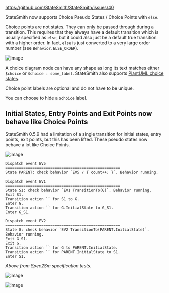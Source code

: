 https://github.com/StateSmith/StateSmith/issues/40

StateSmith now supports Choice Pseudo States / Choice Points with `else`.

Choice points are not states. They can only be passed through during a transition.
This requires that they always have a default transition which is usually specified as `else`, but
it could also just be a default true transition with a higher order. In fact, `else` is just converted to a very large order number (see `Behavior.ELSE_ORDER`).

![image](https://user-images.githubusercontent.com/274012/218221391-ef332a88-cc4a-4b1c-ac19-98a062cbad49.png)

A choice diagram node can have any shape as long its text matches either `$choice` or `$choice : some_label`. StateSmith also supports [PlantUML choice states](https://plantuml.com/state-diagram#8bd6f7be727fb20e).

Choice point labels are optional and do not have to be unique.

You can choose to hide a `$choice` label.



## Initial States, Entry Points and Exit Points now behave like Choice Points
StateSmith 0.5.9 had a limitation of a single transition for initial states, entry points, exit points, but this has been lifted. These pseudo states now behave a lot like Choice Points.

![image](https://user-images.githubusercontent.com/274012/218221874-4f358815-d819-4f40-8352-94f6de15c11a.png)

```
Dispatch event EV5
===================================================
State PARENT: check behavior `EV5 / { count++; }`. Behavior running.

Dispatch event EV1
===================================================
State S1: check behavior `EV1 TransitionTo(G)`. Behavior running.
Exit S1.
Transition action `` for S1 to G.
Enter G.
Transition action `` for G.InitialState to G_S1.
Enter G_S1.

Dispatch event EV2
===================================================
State G: check behavior `EV2 TransitionTo(PARENT.InitialState)`. Behavior running.
Exit G_S1.
Exit G.
Transition action `` for G to PARENT.InitialState.
Transition action `` for PARENT.InitialState to S1.
Enter S1.
```
*Above from Spec2Sm specification tests.*

![image](https://user-images.githubusercontent.com/274012/218221898-0cde705e-af3d-4822-8a33-a4b078ca5565.png)

![image](https://user-images.githubusercontent.com/274012/218221926-5508bd8e-1935-43fc-9142-65679e3b9626.png)

